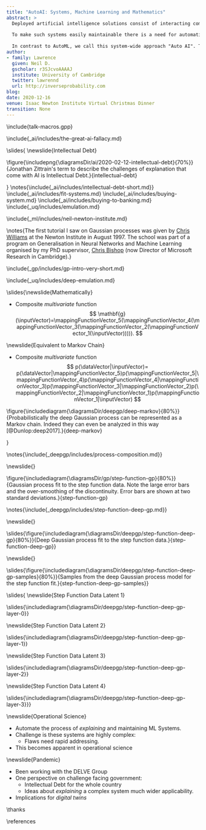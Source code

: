 ```yaml
---
title: "AutoAI: Systems, Machine Learning and Mathematics"
abstract: >
  Deployed artificial intelligence solutions consist of interacting components often trained as the result of *supervised machine learning*. Automatic training of these sub-components is known as AutoML. But the real world challenges of deployment consist of the monitoring of system performance in the real world, in terms of accuracy but also for fairness and bias. 
  
  To make such systems easily maintainable there is a need for automation of the process of monitoring and redeploying models as well as checking the quality of the overall system decomposition. 
  
  In contrast to AutoML, we call this system-wide approach "Auto AI". This is the subject of my Turing Fellowship 
author:
- family: Lawrence
  given: Neil D.
  gscholar: r3SJcvoAAAAJ
  institute: University of Cambridge
  twitter: lawrennd
  url: http://inverseprobability.com
blog: 
date: 2020-12-16
venue: Isaac Newton Institute Virtual Christmas Dinner
transition: None
---
```


\include{talk-macros.gpp}

\include{_ai/includes/the-great-ai-fallacy.md}

\slides{
\newslide{Intellectual Debt}

\figure{\includepng{\diagramsDir/ai/2020-02-12-intellectual-debt}{70%}}{Jonathan Zittrain's term to describe the challenges of explanation that come with AI is Intellectual Debt.}{intellectual-debt}

}
\notes{\include{_ai/includes/intellectual-debt-short.md}}
\include{_ai/includes/fit-systems.md}
\include{_ai/includes/buying-system.md}
\include{_ai/includes/buying-to-banking.md}
\include{_uq/includes/emulation.md}

\include{_ml/includes/neil-newton-institute.md}

\notes{The first tutorial I saw on Gaussian processes was given by [Chris Williams](https://homepages.inf.ed.ac.uk/ckiw/) at the Newton Institute in August 1997. The school was part of a program on Generalisation in Neural Networks and Machine Learning organised by my PhD supervisor, [Chris Bishop](https://www.microsoft.com/en-us/research/people/cmbishop/) (now Director of Microsoft Research in Cambridge).}

\include{_gp/includes/gp-intro-very-short.md}

\include{_uq/includes/deep-emulation.md}



\slides{\newslide{Mathematically}

* Composite *multivariate* function
  $$
  \mathbf{g}(\inputVector)=\mappingFunctionVector_5(\mappingFunctionVector_4(\mappingFunctionVector_3(\mappingFunctionVector_2(\mappingFunctionVector_1(\inputVector))))).
  $$

\newslide{Equivalent to Markov Chain}
* Composite *multivariate* function
  $$
  p(\dataVector|\inputVector)= p(\dataVector|\mappingFunctionVector_5)p(\mappingFunctionVector_5|\mappingFunctionVector_4)p(\mappingFunctionVector_4|\mappingFunctionVector_3)p(\mappingFunctionVector_3|\mappingFunctionVector_2)p(\mappingFunctionVector_2|\mappingFunctionVector_1)p(\mappingFunctionVector_1|\inputVector)
  $$

\figure{\includediagram{\diagramsDir/deepgp/deep-markov}{80%}}{Probabilistically the deep Gaussian process can be represented as a Markov chain. Indeed they can even be analyzed in this way [@Dunlop:deep2017].}{deep-markov}


}



\notes{\include{_deepgp/includes/process-composition.md}}

\newslide{}

\figure{\includediagram{\diagramsDir/gp/step-function-gp}{80%}}{Gaussian process fit to the step function data. Note the large error bars and the over-smoothing of the discontinuity. Error bars are shown at two standard deviations.}{step-function-gp}

\notes{\include{_deepgp/includes/step-function-deep-gp.md}}

\newslide{}

\slides{\figure{\includediagram{\diagramsDir/deepgp/step-function-deep-gp}{80%}}{Deep Gaussian process fit to the step function data.}{step-function-deep-gp}}

\newslide{}

\slides{\figure{\includediagram{\diagramsDir/deepgp/step-function-deep-gp-samples}{80%}}{Samples from the deep Gaussian process model for the step function fit.}{step-function-deep-gp-samples}}

\slides{
\newslide{Step Function Data Latent 1}

\slides{\includediagram{\diagramsDir/deepgp/step-function-deep-gp-layer-0}}

\newslide{Step Function Data Latent 2}

\slides{\includediagram{\diagramsDir/deepgp/step-function-deep-gp-layer-1}}

\newslide{Step Function Data Latent 3}

\slides{\includediagram{\diagramsDir/deepgp/step-function-deep-gp-layer-2}}

\newslide{Step Function Data Latent 4}

\slides{\includediagram{\diagramsDir/deepgp/step-function-deep-gp-layer-3}}}



\newslide{Operational Science}

* Automate the process of *explaining* and maintaining ML Systems.
* Challenge is these systems are highly complex:
   * Flaws need rapid addressing.
* This becomes apparent in operational science

\newslide{Pandemic}

* Been working with the DELVE Group 
* One perspective on challenge facing government:
   * Intellectual Debt for the whole country
   * Ideas about *explaining* a complex system much wider applicability.
* Implications for *digital twins*

\thanks

\references


